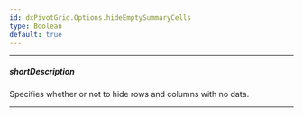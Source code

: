 ```yaml
---
id: dxPivotGrid.Options.hideEmptySummaryCells
type: Boolean
default: true
---
```

---
##### shortDescription
Specifies whether or not to hide rows and columns with no data.

---
